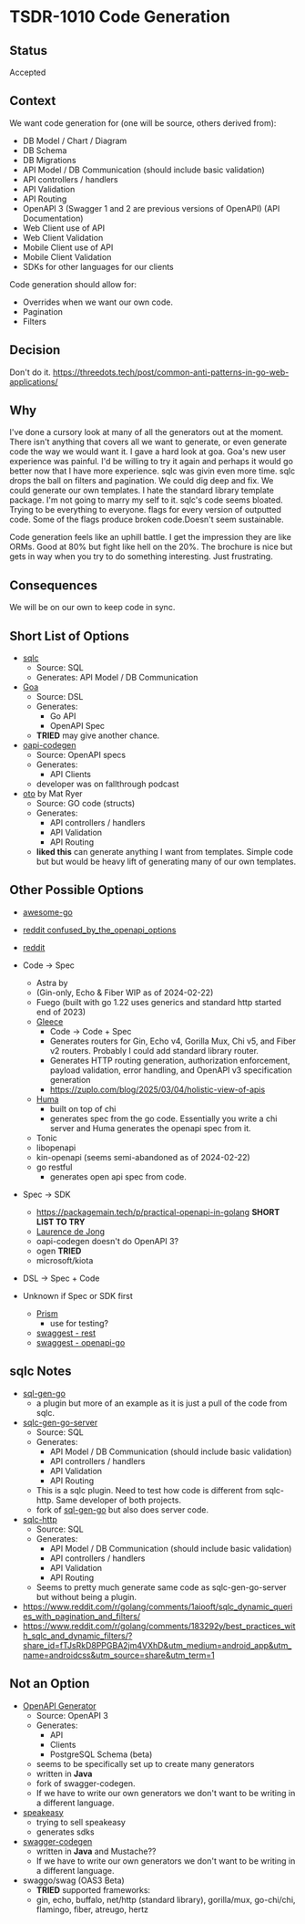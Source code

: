 # TSDR-1010 Code Generation

## Status

Accepted

## Context

We want code generation for (one will be source, others derived from):
- DB Model / Chart / Diagram
- DB Schema
- DB Migrations
- API Model / DB Communication (should include basic validation)
- API controllers / handlers
- API Validation
- API Routing
- OpenAPI 3 (Swagger 1 and 2 are previous versions of OpenAPI) (API Documentation)
- Web Client use of API
- Web Client Validation
- Mobile Client use of API
- Mobile Client Validation
- SDKs for other languages for our clients

Code generation should allow for:
- Overrides when we want our own code.
- Pagination
- Filters

## Decision

Don't do it.
https://threedots.tech/post/common-anti-patterns-in-go-web-applications/

## Why

I've done a cursory look at many of all the generators out at the moment. There
isn't anything that covers all we want to generate, or even
generate code the way we would want it. I gave a hard look at goa. Goa's new
user experience was painful. I'd be willing to try it again and perhaps it would
go better now that I have more experience. sqlc was givin even more time. sqlc
drops the ball on filters and pagination. We could dig deep and fix. We could
generate our own templates. I hate the standard library template package. I'm not
going to marry my self to it. sqlc's code seems bloated. Trying to be everything
to everyone. flags for every version of outputted code. Some of the flags produce
broken code.Doesn't seem sustainable.

Code generation feels like an uphill battle. I get the impression they are
like ORMs. Good at 80% but fight like hell on the 20%. The brochure is nice but
gets in way when you try to do something interesting. Just frustrating. 

## Consequences

We will be on our own to keep code in sync.

## Short List of Options

- [sqlc](https://sqlc.dev/)
  - Source: SQL
  - Generates: API Model / DB Communication
- [Goa](https://github.com/goadesign/goa)
  - Source: DSL
  - Generates:
    - Go API
    - OpenAPI Spec
  - **TRIED** may give another chance.
- [oapi-codegen](https://github.com/oapi-codegen/oapi-codegen)
  - Source: OpenAPI specs
  - Generates:
    - API Clients
  - developer was on fallthrough podcast
- [oto](https://github.com/pacedotdev/oto/tree/main/otohttp) by Mat Ryer 
  - Source: GO code (structs)
  - Generates:
    - API controllers / handlers
    - API Validation
    - API Routing
  - **liked this** can generate anything I want from templates. Simple code but
    but would be heavy lift of generating many of our own templates.

## Other Possible Options

- [awesome-go](https://github.com/avelino/awesome-go?tab=readme-ov-file#go-generate-tools)
- [reddit confused_by_the_openapi_options](https://www.reddit.com/r/golang/comments/1gmhz08/confused_by_the_openapi_options_for_go/)
- [reddit](https://www.reddit.com/r/golang/comments/1avsog1/go_openapi_codegen/)

- Code → Spec
  - Astra by
  - (Gin-only, Echo & Fiber WIP as of 2024-02-22)
  - Fuego (built with go 1.22 uses generics and standard http started end of 2023)
  - [Gleece](https://github.com/gopher-fleece/gleece)
    - Code -> Code + Spec
    - Generates routers for Gin, Echo v4, Gorilla Mux, Chi v5, and Fiber v2 routers. Probably I could add standard library router.
    - Generates HTTP routing generation, authorization enforcement, payload validation, error handling, and OpenAPI v3 specification generation
    - https://zuplo.com/blog/2025/03/04/holistic-view-of-apis
  - [Huma](https://huma.rocks/)
    - built on top of chi
    - generates spec from the go code. Essentially you write a chi server and
      Huma generates the openapi spec from it.
  - Tonic
  - libopenapi
  - kin-openapi (seems semi-abandoned as of 2024-02-22)
  - go restful
    - generates open api spec from code.
- Spec → SDK
  - https://packagemain.tech/p/practical-openapi-in-golang **SHORT LIST TO TRY**
  - [Laurence de Jong](https://ldej.nl/post/generating-go-from-openapi-3/)
  - oapi-codegen
    doesn't do OpenAPI 3?
  - ogen **TRIED**
  - microsoft/kiota
- DSL → Spec + Code
- Unknown if Spec or SDK first
  - [Prism](https://stoplight.io/open-source/prism)
    - use for testing?
  - [swaggest - rest](https://github.com/swaggest/rest)
  - [swaggest - openapi-go](https://github.com/swaggest/openapi-go)

## sqlc Notes

- [sql-gen-go](https://github.com/sqlc-dev/sqlc-gen-go)
  - a plugin but more of an example as it is just a pull of the code from sqlc.
- [sqlc-gen-go-server](https://github.com/walterwanderley/sqlc-gen-go-server/)
  - Source: SQL
  - Generates:
    - API Model / DB Communication (should include basic validation)
    - API controllers / handlers
    - API Validation
    - API Routing
  - This is a sqlc plugin. Need to test how code is different from sqlc-http. Same developer of both projects.
  - fork of [sql-gen-go](https://github.com/sqlc-dev/sqlc-gen-go) but also does
    server code.
- [sqlc-http](https://github.com/walterwanderley/sqlc-http)
  - Source: SQL
  - Generates:
    - API Model / DB Communication (should include basic validation)
    - API controllers / handlers
    - API Validation
    - API Routing
  - Seems to pretty much generate same code as sqlc-gen-go-server but without
    being a plugin.
- https://www.reddit.com/r/golang/comments/1aiooft/sqlc_dynamic_queries_with_pagination_and_filters/
- https://www.reddit.com/r/golang/comments/183292y/best_practices_with_sqlc_and_dynamic_filters/?share_id=fTJsRkD8PPGBA2jm4VXhD&utm_medium=android_app&utm_name=androidcss&utm_source=share&utm_term=1


## Not an Option

- [OpenAPI Generator](https://openapi-generator.tech/)
  - Source: OpenAPI 3
  - Generates:
    - API
    - Clients
    - PostgreSQL Schema (beta)
  - seems to be specifically set up to create many generators
  - written in **Java**
  - fork of swagger-codegen.
  - If we have to write our own generators we don't want to be writing in a different language.
- [speakeasy](https://www.speakeasy.com/docs/languages/golang/oss-comparison-go)
  - trying to sell speakeasy
  - generates sdks
- [swagger-codegen](https://github.com/swagger-api/swagger-codegen)
  - written in **Java** and Mustache??
  - If we have to write our own generators we don't want to be writing in a different language.
- swaggo/swag (OAS3 Beta)
  - **TRIED** supported frameworks:
  - gin, echo, buffalo, net/http (standard library), gorilla/mux, go-chi/chi,
    flamingo, fiber, atreugo, hertz


